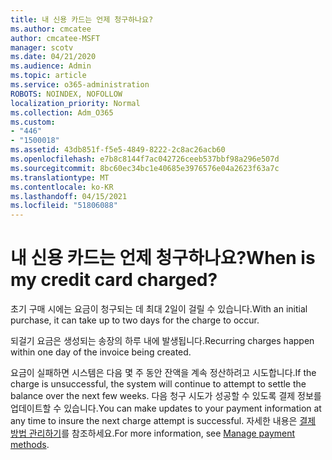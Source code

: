 ```yaml
---
title: 내 신용 카드는 언제 청구하나요?
ms.author: cmcatee
author: cmcatee-MSFT
manager: scotv
ms.date: 04/21/2020
ms.audience: Admin
ms.topic: article
ms.service: o365-administration
ROBOTS: NOINDEX, NOFOLLOW
localization_priority: Normal
ms.collection: Adm_O365
ms.custom:
- "446"
- "1500018"
ms.assetid: 43db851f-f5e5-4849-8222-2c8ac26acb60
ms.openlocfilehash: e7b8c8144f7ac042726ceeb537bbf98a296e507d
ms.sourcegitcommit: 8bc60ec34bc1e40685e3976576e04a2623f63a7c
ms.translationtype: MT
ms.contentlocale: ko-KR
ms.lasthandoff: 04/15/2021
ms.locfileid: "51806088"
---
```

# <a name="when-is-my-credit-card-charged"></a><span data-ttu-id="1f1a2-102">내 신용 카드는 언제 청구하나요?</span><span class="sxs-lookup"><span data-stu-id="1f1a2-102">When is my credit card charged?</span></span>

<span data-ttu-id="1f1a2-103">초기 구매 시에는 요금이 청구되는 데 최대 2일이 걸릴 수 있습니다.</span><span class="sxs-lookup"><span data-stu-id="1f1a2-103">With an initial purchase, it can take up to two days for the charge to occur.</span></span>
  
<span data-ttu-id="1f1a2-104">되걸기 요금은 생성되는 송장의 하루 내에 발생됩니다.</span><span class="sxs-lookup"><span data-stu-id="1f1a2-104">Recurring charges happen within one day of the invoice being created.</span></span>
  
<span data-ttu-id="1f1a2-105">요금이 실패하면 시스템은 다음 몇 주 동안 잔액을 계속 정산하려고 시도합니다.</span><span class="sxs-lookup"><span data-stu-id="1f1a2-105">If the charge is unsuccessful, the system will continue to attempt to settle the balance over the next few weeks.</span></span> <span data-ttu-id="1f1a2-106">다음 청구 시도가 성공할 수 있도록 결제 정보를 업데이트할 수 있습니다.</span><span class="sxs-lookup"><span data-stu-id="1f1a2-106">You can make updates to your payment information at any time to insure the next charge attempt is successful.</span></span> <span data-ttu-id="1f1a2-107">자세한 내용은 [결제 방법 관리하기](https://docs.microsoft.com/microsoft-365/commerce/billing-and-payments/manage-payment-methods)를 참조하세요.</span><span class="sxs-lookup"><span data-stu-id="1f1a2-107">For more information, see [Manage payment methods](https://docs.microsoft.com/microsoft-365/commerce/billing-and-payments/manage-payment-methods).</span></span>